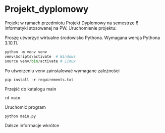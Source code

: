 # Projekt_dyplomowy
Projekt w ramach przedmiotu Projekt Dyplomowy na semestrze 6 informatyki stosowanej na PW.
Uruchomienie projektu:

Proszę utworzyć wirtualne środowisko Pythona. Wymagana wersja Pythona 3.10.11.
```python
python -m venv venv
venv\Scripts\activate  # Windows
source venv/bin/activate # Linux
```
Po utworzeniu venv zainstalować wymagane zależności
```python
pip install -r requirements.txt
```
Przejść do katalogu main
```
cd main
```
Uruchomić program
```
python main.py
```
Dalsze informacje wkrótce
